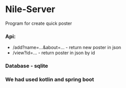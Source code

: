 # Nile-Server
Program for create quick poster
### Api:
* /add?name=...&about=... - return new poster in json
* /view?id=... - return poster in json by id
### Database - sqlite
### We had used kotlin and spring boot
